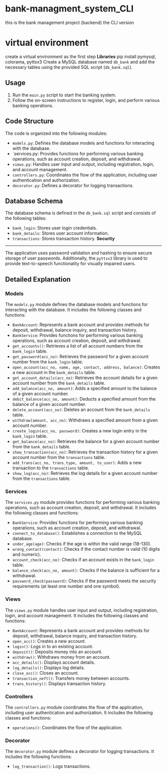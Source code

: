 # bank-managment_system_CLI
this is the bank management project (backend) the CLI version 
# virtual environment
create a virtual environment as the first step
**Libraries**
pip install pymysql, colorama, pyttsx3
 Create a MySQL database named `db_bank` and add the necessary tables using the provided SQL script (`db_bank.sql`).
 
**Usage**
-----
1.  Run the `main.py` script to start the banking system.
2.  Follow the on-screen instructions to register, login, and perform various banking operations.

**Code Structure**
-----------------
The code is organized into the following modules:

*   `models.py`: Defines the database models and functions for interacting with the database.
*   `services.py: Provides functions for performing various banking operations, such as account creation, deposit, and withdrawal.
*   `views.py`: Handles user input and output, including registration, login, and account management.
*   `controllers.py`: Coordinates the flow of the application, including user authentication and authorization.
*   `decorator.py`: Defines a decorator for logging transactions.

**Database Schema**
------------------
The database schema is defined in the `db_bank.sql` script and consists of the following tables:

*   `bank_login`: Stores user login credentials.
*   `bank_details`: Stores user account information.
*   `transactions`: Stores transaction history.
**Security**
------------
The application uses password validation and hashing to ensure secure storage of user passwords. 
Additionally, the `pyttsx3` library is used to provide text-to-speech functionality for visually impaired users.

**Detailed Explanation**
----------------------
### Models

The `models.py` module defines the database models and functions for interacting with the database. It includes the following classes and functions:

*   `BankAccount`: Represents a bank account and provides methods for deposit, withdrawal, balance inquiry, and transaction history.
*   `BankService`: Provides functions for performing various banking operations, such as account creation, deposit, and withdrawal.
*   `get_accounts()`: Retrieves a list of all account numbers from the `bank_login` table.
*   `get_password(acc_no)`: Retrieves the password for a given account number from the `bank_login` table.
*   `open_account(acc_no, name, age, contact, address, balance)`: Creates a new account in the `bank_details` table.
*   `get_account_details(acc_no)`: Retrieves the account details for a given account number from the `bank_details` table.
*   `add_balance(acc_no, amount)`: Adds a specified amount to the balance of a given account number.
*   `debit_balance(acc_no, amount)`: Deducts a specified amount from the balance of a given account number.
*   `delete_account(acc_no)`: Deletes an account from the `bank_details` table.
*   `withdraw(amount, acc_no)`: Withdraws a specified amount from a given account number.
*   `create_login(acc_no, password)`: Creates a new login entry in the `bank_login` table.
*   `get_balance(acc_no)`: Retrieves the balance for a given account number from the `bank_details` table.
*   `show_transaction(acc_no)`: Retrieves the transaction history for a given account number from the `transactions` table.
*   `add_trans(acc_no, trans_type, amount, to_user)`: Adds a new transaction to the `transactions` table.
*   `show_log(acc_no)`: Retrieves the log details for a given account number from the `transactions` table.

### Services

The `services.py` module provides functions for performing various banking operations, such as account creation, deposit, and withdrawal. It includes the following classes and functions:

*   `BankService`: Provides functions for performing various banking operations, such as account creation, deposit, and withdrawal.
*   `connect_to_database()`: Establishes a connection to the MySQL database.
*   `under_age(age)`: Checks if the age is within the valid range (18-130).
*   `wrong_contact(contact)`: Checks if the contact number is valid (10 digits and numeric).
*   `account_check(acc_no)`: Checks if an account exists in the `bank_login` table.
*   `balance_check(acc_no, amount)`: Checks if the balance is sufficient for a withdrawal.
*   `password_check(password)`: Checks if the password meets the security requirements (at least one number and one symbol).

### Views

The `views.py` module handles user input and output, including registration, login, and account management. It includes the following classes and functions:

*   `BankAccount`: Represents a bank account and provides methods for deposit, withdrawal, balance inquiry, and transaction history.
*   `open_acc()`: Creates a new account.
*   `login()`: Logs in to an existing account.
*   `deposit()`: Deposits money into an account.
*   `withdraw()`: Withdraws money from an account.
*   `acc_details()`: Displays account details.
*   `log_details()`: Displays log details.
*   `close_acc()`: Closes an account.
*   `transaction_neft()`: Transfers money between accounts.
*   `trans_history()`: Displays transaction history.

### Controllers

The `controllers.py` module coordinates the flow of the application, including user authentication and authorization. It includes the following classes and functions:

*   `operations()`: Coordinates the flow of the application.

### Decorator

The `decorator.py` module defines a decorator for logging transactions. It includes the following functions:

*   `log_transaction()`: Logs transactions.
